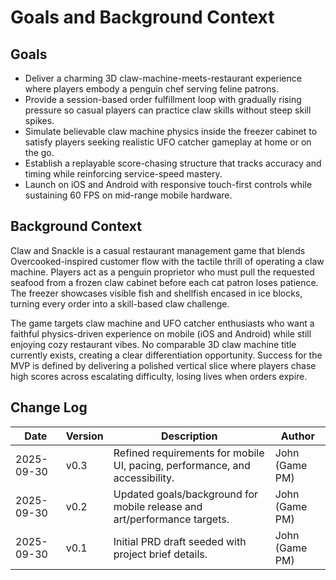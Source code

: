 # Goals and Background Context

## Goals
- Deliver a charming 3D claw-machine-meets-restaurant experience where players embody a penguin chef serving feline patrons.
- Provide a session-based order fulfillment loop with gradually rising pressure so casual players can practice claw skills without steep skill spikes.
- Simulate believable claw machine physics inside the freezer cabinet to satisfy players seeking realistic UFO catcher gameplay at home or on the go.
- Establish a replayable score-chasing structure that tracks accuracy and timing while reinforcing service-speed mastery.
- Launch on iOS and Android with responsive touch-first controls while sustaining 60 FPS on mid-range mobile hardware.

## Background Context
Claw and Snackle is a casual restaurant management game that blends Overcooked-inspired customer flow with the tactile thrill of operating a claw machine. Players act as a penguin proprietor who must pull the requested seafood from a frozen claw cabinet before each cat patron loses patience. The freezer showcases visible fish and shellfish encased in ice blocks, turning every order into a skill-based claw challenge.

The game targets claw machine and UFO catcher enthusiasts who want a faithful physics-driven experience on mobile (iOS and Android) while still enjoying cozy restaurant vibes. No comparable 3D claw machine title currently exists, creating a clear differentiation opportunity. Success for the MVP is defined by delivering a polished vertical slice where players chase high scores across escalating difficulty, losing lives when orders expire.

## Change Log
| Date       | Version | Description                                                                 | Author        |
|------------|---------|-------------------------------------------------------------------------------|---------------|
| 2025-09-30 | v0.3    | Refined requirements for mobile UI, pacing, performance, and accessibility. | John (Game PM) |
| 2025-09-30 | v0.2    | Updated goals/background for mobile release and art/performance targets.     | John (Game PM) |
| 2025-09-30 | v0.1    | Initial PRD draft seeded with project brief details.                         | John (Game PM) |
